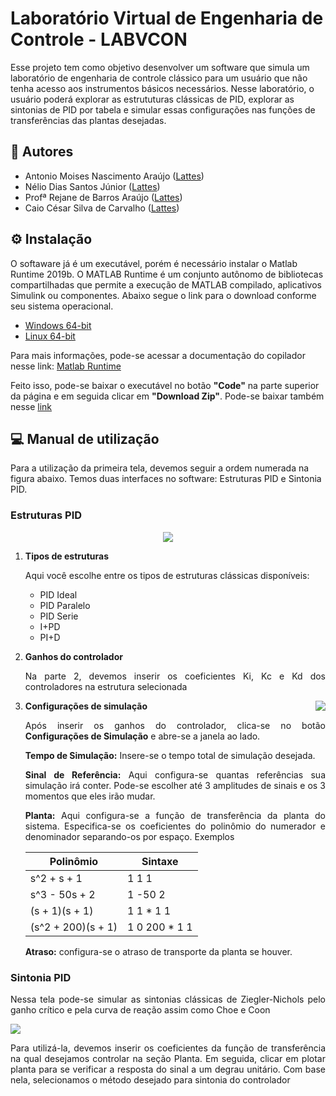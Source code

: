 # Laboratório Virtual de Engenharia de Controle - LABVCON

Esse projeto tem como objetivo desenvolver um software que simula um laboratório de engenharia de controle clássico para um usuário que não tenha acesso aos instrumentos básicos necessários. Nesse laboratório, o usuário poderá explorar as estrututuras clássicas de PID, explorar as sintonias de PID por tabela e simular essas configurações nas funções de transferências das plantas desejadas.

## 🤝 Autores

* Antonio Moises Nascimento Araújo ([Lattes](http://lattes.cnpq.br/3944952251812665))
* Nélio Dias Santos Júnior ([Lattes](http://lattes.cnpq.br/0040496197667559))
* Profª Rejane de Barros Araújo ([Lattes](http://lattes.cnpq.br/8760830024389437))
* Caio César Silva de Carvalho ([Lattes](http://lattes.cnpq.br/0242293088447650))

## ⚙ Instalação
O softaware já é um executável, porém é necessário instalar o Matlab Runtime 2019b. O MATLAB Runtime é um conjunto autônomo de bibliotecas 
compartilhadas que permite a execução de MATLAB compilado, aplicativos Simulink ou componentes. Abaixo segue o link para o download conforme seu sistema operacional.

* [Windows 64-bit](https://ssd.mathworks.com/supportfiles/downloads/R2020b/Release/7/deployment_files/installer/complete/win64/MATLAB_Runtime_R2020b_Update_7_win64.zip)
* [Linux 64-bit](https://ssd.mathworks.com/supportfiles/downloads/R2020b/Release/7/deployment_files/installer/complete/glnxa64/MATLAB_Runtime_R2020b_Update_7_glnxa64.zip)

Para mais informações, pode-se acessar a documentação do copilador nesse link: [Matlab Runtime](https://www.mathworks.com/help/compiler/matlab-runtime.html)

Feito isso, pode-se baixar o executável no botão **"Code"** na parte superior da página e em seguida clicar em **"Download Zip"**. 
Pode-se baixar também nesse [link](https://github.com/jrneliodias/LABVCON/archive/refs/heads/main.zip)


## 💻  Manual de utilização

Para a utilização da primeira tela, devemos seguir a ordem numerada na figura abaixo. Temos duas interfaces no software: Estruturas PID e Sintonia PID. 

### Estruturas PID
<div style="text-align: justify"> 
   <p align="center">
   <img src=https://github.com/jrneliodias/Imagens_LABVCON/blob/main/Estruturas%20PID_.png>
   </p>
   
   
 <ol>
    <li><b>Tipos de estruturas</b>
    <p> Aqui você escolhe entre os tipos de estruturas clássicas disponíveis: </p>
 <ul>
   <li> PID Ideal</li>
   <li> PID Paralelo</li>
   <li> PID Serie </li>
   <li> I+PD </li>
   <li> PI+D </li>
 </ul>
</li>                <!-- Aqui está a tag de fechamento </li> -->
   
<p> </p>  
<p> </p>  
    <li><b>Ganhos do controlador</b>
   <p>Na parte 2, devemos inserir os coeficientes Ki, Kc e Kd dos controladores na estrutura selecionada </p> 
</li>
    <li> <b>Configurações de simulação</b>
    <img src="https://github.com/jrneliodias/Imagens_LABVCON/blob/main/Configura%C3%A7%C3%B5es%20de%20simula%C3%A7%C3%A3o.png"
        align="right"/>
    <p> Após inserir os ganhos do controlador, clica-se no botão <b>Configurações de Simulação</b> e abre-se a janela ao lado.  </p>
    <p align=justify><b>Tempo de Simulação:</b> Insere-se o tempo total de simulação desejada.  </p>
    <p><b>Sinal de Referência:</b> Aqui configura-se quantas referências sua simulação irá conter. Pode-se escolher até 3 amplitudes de sinais
       e os 3 momentos que eles irão mudar.  </p>
   <p><b>Planta:</b> Aqui configura-se a função de transferência da planta do sistema. Especifica-se os coeficientes do polinômio do numerador e denominador
   separando-os por espaço. Exemplos</p>
   
   
| Polinômio  |  Sintaxe  |
| ------------------- | ------------------- |
|  s^2 + s + 1 |  1 1 1 |
| s^3 - 50s + 2  |  1 -50 2 |
|  (s + 1)(s + 1) | 1 1 * 1 1 |
|  (s^2 + 200)(s + 1) |  1 0 200 * 1 1 |
   
  
   <p><b>Atraso:</b> configura-se o atraso de transporte da planta se houver. </p>
   
   
 </ol>
   
### Sintonia PID
   
Nessa tela pode-se simular as sintonias clássicas de Ziegler-Nichols pelo ganho crítico e pela curva de reação assim como Choe e Coon
   
![](https://github.com/jrneliodias/Imagens_LABVCON/blob/main/Figure-Sintonia_PID.png)
   
   
Para utilizá-la, devemos inserir os coeficientes da função de transferência na qual desejamos controlar na seção Planta. Em seguida, clicar em plotar planta para se verificar a resposta do sinal a um degrau unitário. Com base nela, selecionamos o método desejado para sintonia do controlador 

